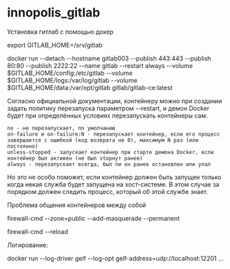 # innopolis_gitlab
Установка гитлаб с помощью докер

export GITLAB_HOME=/srv/gitlab

docker run --detach   --hostname gitlab003  --publish 443:443 --publish 80:80 --publish 2222:22   --name gitlab   --restart always   --volume $GITLAB_HOME/config:/etc/gitlab   --volume $GITLAB_HOME/logs:/var/log/gitlab   --volume $GITLAB_HOME/data:/var/opt/gitlab   gitlab/gitlab-ce:latest



Согласно официальной документации, контейнеру можно при создании задать политику перезапуска параметром --restart, и демон Docker будет при определённых условиях перезапускать контейнеры сам.

    no - не перезапускает, по умолчанию
    on-failure и on-failure:N - перезапускает контейнер, если его процесс завершается с ошибкой (код возврата не 0), максимум N раз (или постоянно)
    unless-stopped - запускает контейнер при старте демона Docker, если контейнер был активен (не был stopнут ранее)
    always - перезапускает всегда, был ли он ранее остановлен или упал

Но это не особо поможет, если контейнер должен быть запущен только когда некая служба будет запущена на хост-системе. В этом случае за порядком должен следить процесс, который об этой службе знает.


Проблема общения контейнеров между собой

firewall-cmd --zone=public --add-masquerade --permanent 

firewall-cmd --reload 

Логирование:

docker run --log-driver gelf --log-opt gelf-address=udp://localhost:12201 ...
